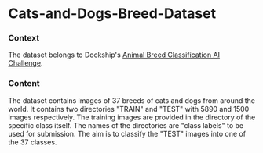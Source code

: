 # Cats-and-Dogs-Breed-Dataset

### Context

The dataset belongs to Dockship's [Animal Breed Classification AI Challenge](https://dockship.io/challenges/5fdcba715f392d4d66289d43/animal-breed-classification-ai-challenge/overview).

### Content
The dataset contains images of 37 breeds of cats and dogs from around the world. It contains two directories "TRAIN" and "TEST" with 5890 and 1500 images respectively. The training images are provided in the directory of the specific class itself. The names of the directories are "class labels" to be used for submission. The aim is to classify the "TEST" images into one of the 37 classes.
